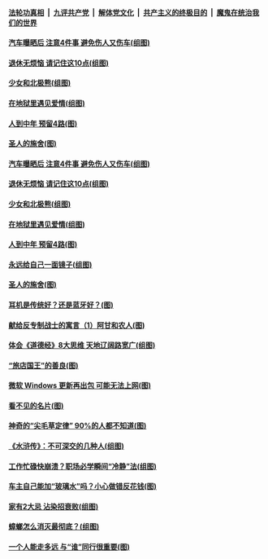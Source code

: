 

####  [法轮功真相](../../../../basic/blob/master/README.md?t=09071402) &nbsp;|&nbsp; [九评共产党](../../../../9ping.md/blob/master/README.md?t=09071402) &nbsp;|&nbsp; [解体党文化](../../../../jtdwh.md/blob/master/README.md?t=09071402)  &nbsp;|&nbsp; [共产主义的终极目的](../../../../gczydzjmd.md/blob/master/README.md?t=09071402) &nbsp;|&nbsp; [魔鬼在统治我们的世界](../../../../mgztzwmdsj.md/blob/master/README.md?t=09071402) 

#### [汽车曝晒后 注意4件事 避免伤人又伤车(组图)](../pages/p8/945395.md?t=09071402) 

#### [退休无烦恼 请记住这10点(组图)](../pages/p8/945355.md?t=09071402) 

#### [少女和北极熊(组图)](../pages/p8/945336.md?t=09071402) 

#### [在地狱里遇见爱情(组图)](../pages/p8/944857.md?t=09071402) 

#### [人到中年 预留4路(图)](../pages/p8/945324.md?t=09071402) 

#### [圣人的施舍(图)](../pages/p8/945063.md?t=09071402) 

#### [汽车曝晒后 注意4件事 避免伤人又伤车(组图)](../pages/p8/945395.md?t=09071402) 

#### [退休无烦恼 请记住这10点(组图)](../pages/p8/945355.md?t=09071402) 

#### [少女和北极熊(组图)](../pages/p8/945336.md?t=09071402) 

#### [在地狱里遇见爱情(组图)](../pages/p8/944857.md?t=09071402) 

#### [人到中年 预留4路(图)](../pages/p8/945324.md?t=09071402) 

#### [永远给自己一面镜子(组图)](../pages/p8/945290.md?t=09071402) 

#### [圣人的施舍(图)](../pages/p8/945063.md?t=09071402) 

#### [耳机是传统好？还是蓝牙好？(图)](../pages/p8/945285.md?t=09071402) 

#### [献给反专制战士的寓言（1）阿甘和农人(图)](../pages/p8/945224.md?t=09071402) 

#### [体会《道德经》8大思维 天地辽阔路宽广(组图)](../pages/p8/945168.md?t=09071402) 

#### [“旅店国王”的善良(图)](../pages/p8/945054.md?t=09071402) 

#### [微软 Windows 更新再出包 可能无法上网(图)](../pages/p8/945145.md?t=09071402) 

#### [看不见的名片(图)](../pages/p8/945143.md?t=09071402) 

#### [神奇的“尖毛草定律” 90%的人都不知道(图)](../pages/p8/945120.md?t=09071402) 

#### [《水浒传》：不可深交的几种人(组图)](../pages/p8/944874.md?t=09071402) 

#### [工作忙碌快崩溃？职场必学瞬间“冷静”法(组图)](../pages/p8/945036.md?t=09071402) 

#### [车主自己能加“玻璃水”吗？小心做错反花钱(图)](../pages/p8/945034.md?t=09071402) 

#### [家有2大忌 沾染招衰败(组图)](../pages/p8/944960.md?t=09071402) 

#### [蟑螂怎么消灭最彻底？(组图)](../pages/p8/944371.md?t=09071402) 

#### [一个人能走多远 与“谁”同行很重要(图)](../pages/p8/944917.md?t=09071402) 

